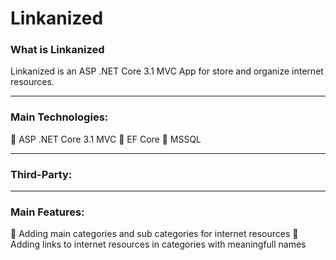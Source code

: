 # Linkanized

### What is Linkanized
Linkanized is an ASP .NET Core 3.1 MVC App for store and organize internet resources.

<hr />

### Main Technologies:
🔹 ASP .NET Core 3.1 MVC
🔹 EF Core
🔹 MSSQL

<hr />

### Third-Party:

<hr />

### Main Features:
🔹 Adding main categories and sub categories for internet resources
🔹 Adding links to internet resources in categories with meaningfull names
